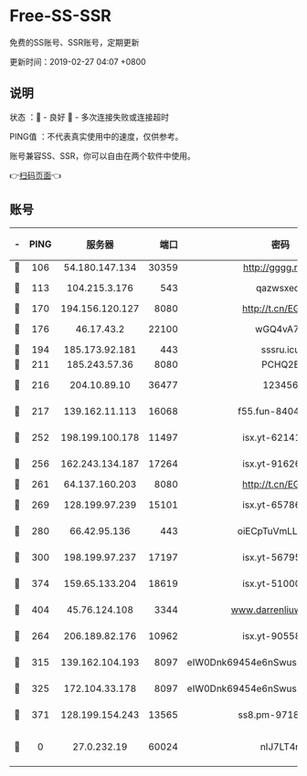 # Free-SS-SSR

免费的SS账号、SSR账号，定期更新

更新时间：2019-02-27 04:07 +0800

## 说明

状态     ：🙂 - 良好 🙁 - 多次连接失败或连接超时

PING值   ：不代表真实使用中的速度，仅供参考。

账号兼容SS、SSR，你可以自由在两个软件中使用。

👉[扫码页面](https://liesauer.github.io/free-ss-ssr.github.io/)👈

## 账号

|-|PING|服务器|端口|密码|加密方式|区域|
|:----:|:----:|:-----:|-----:|:----:|:----:|:----:|
|🙂|106|54.180.147.134|30359|http://gggg.rocks|chacha20|KR|
|🙂|113|104.215.3.176|543|qazwsxedc|aes-256-gcm|JP|
|🙂|170|194.156.120.127|8080|http://t.cn/EGJIyrl|rc4-md5|RU|
|🙂|176|46.17.43.2|22100|wGQ4vA7D|aes-256-gcm|RU|
|🙂|194|185.173.92.181|443|sssru.icu|rc4-md5|RU|
|🙂|211|185.243.57.36|8080|PCHQ2E|rc4-md5|US|
|🙂|216|204.10.89.10|36477|123456|aes-256-cfb|US|
|🙂|217|139.162.11.113|16068|f55.fun-84043831|aes-256-cfb|SG|
|🙂|252|198.199.100.178|11497|isx.yt-62141946|aes-256-cfb|US|
|🙂|256|162.243.134.187|17264|isx.yt-91626213|aes-256-cfb|US|
|🙂|261|64.137.160.203|8080|http://t.cn/EGJIyrl|rc4-md5|CA|
|🙂|269|128.199.97.239|15101|isx.yt-65786071|aes-256-cfb|SG|
|🙂|280|66.42.95.136|443|oiECpTuVmLLxk4Ts|aes-256-cfb|US|
|🙂|300|198.199.97.237|17197|isx.yt-56795890|aes-256-cfb|US|
|🙂|374|159.65.133.204|18619|isx.yt-51000018|aes-256-cfb|SG|
|🙂|404|45.76.124.108|3344|www.darrenliuwei.com|aes-256-cfb|AU|
|🙂|264|206.189.82.176|10962|isx.yt-90558804|aes-256-cfb|SG|
|🙂|315|139.162.104.193|8097|eIW0Dnk69454e6nSwuspv9DmS201tQ0D|aes-256-cfb|JP|
|🙁|325|172.104.33.178|8097|eIW0Dnk69454e6nSwuspv9DmS201tQ0D|aes-256-cfb|SG|
|🙁|371|128.199.154.243|13565|ss8.pm-97184216|aes-256-cfb|SG|
|🙁|0|27.0.232.19|60024|nIJ7LT4n|xchacha20-ietf-poly1305|HK|

